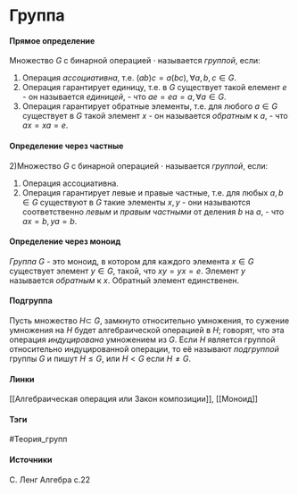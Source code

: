 # Группа
#### Прямое определение
Множество $G$ с бинарной операцией $\cdot$ называется *группой*, если:
1. Операция *ассоциативна*, т.е. $(ab)c=a(bc),\forall a,b,c\in G$.
2. Операция гарантирует единицу, т.е. в $G$ существует такой елемент $e$ - он называется *единицей*, - что $ae=ea=a,\forall a\in G$.
3. Операция гарантирует обратные элементы, т.е. для любого $a\in G$ существует в $G$ такой элемент $x$ - он называется *обратным* к $a$, - что $ax=xa=e$.

#### Определение через частные
2)Множество $G$ с бинарной операцией $\cdot$ называется *группой*, если:
1. Операция ассоциативна.
2. Операция гарантирует левые и правые частные, т.е. для любых $a,b\in G$ существуют в $G$ такие элементы $x,y$ - они называются соответственно *левым* и *правым частными* от деления $b$ на $a$, - что $ax=b,ya=b$.
#### Определение через моноид
*Группа* $G$ - это моноид, в котором для каждого элемента $x\in G$ существует элемент $y\in G$, такой, что $xy=yx=e$. Элемент $y$ называется *обратным* к $x$. Обратный элемент единственен.

#### Подгруппа
Пусть множество $H\subset\ G$, замкнуто относительно умножения, то сужение умножения на $H$ будет алгебраической операцией в $H$; говорят, что эта операция *индуцирована* умножением из $G$. Если $H$ является группой относительно индуцированной операции, то её называют *подгруппой* группы $G$ и пишут $H\leqslant G$, или $H<G$ если $H\neq G$.

#### Линки 
[[Алгебраическая операция или Закон композиции]],
[[Моноид]]
#### Тэги 
 #Теория_групп 
#### Источники
С. Ленг Алгебра с.22